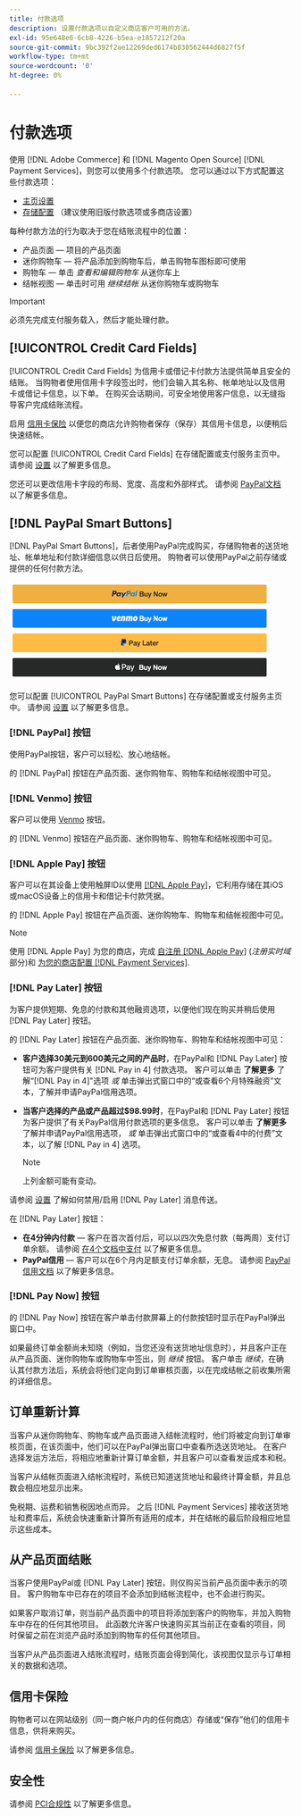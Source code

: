 ```yaml
---
title: 付款选项
description: 设置付款选项以自定义商店客户可用的方法。
exl-id: 95e648e6-6cb8-4226-b5ea-e1857212f20a
source-git-commit: 9bc392f2ae12269ded6174b830562444d6827f5f
workflow-type: tm+mt
source-wordcount: '0'
ht-degree: 0%

---
```


# 付款选项

使用 [!DNL Adobe Commerce] 和 [!DNL Magento Open Source] [!DNL Payment Services]，则您可以使用多个付款选项。 您可以通过以下方式配置这些付款选项：

* [主页设置](payments-home.md)
* [存储配置](configure-admin.md) （建议使用旧版付款选项或多商店设置）

每种付款方法的行为取决于您在结账流程中的位置：

* 产品页面 — 项目的产品页面
* 迷你购物车 — 将产品添加到购物车后，单击购物车图标即可使用
* 购物车 — 单击 _查看和编辑购物车_ 从迷你车上
* 结帐视图 — 单击时可用 _继续结帐_ 从迷你购物车或购物车

>[!IMPORTANT]
>
>必须先完成支付服务载入，然后才能处理付款。

## [!UICONTROL Credit Card Fields]

[!UICONTROL Credit Card Fields] 为信用卡或借记卡付款方法提供简单且安全的结账。 当购物者使用信用卡字段签出时，他们会输入其名称、帐单地址以及信用卡或借记卡信息，以下单。 在购买会话期间，可安全地使用客户信息，以无缝指导客户完成结账流程。

启用 [信用卡保险](#vaulting) 以便您的商店允许购物者保存（保存）其信用卡信息，以便稍后快速结帐。

您可以配置 [!UICONTROL Credit Card Fields] 在存储配置或支付服务主页中。 请参阅 [设置](settings.md#credit-card-fields) 以了解更多信息。

您还可以更改信用卡字段的布局、宽度、高度和外部样式。 请参阅 [PayPal文档](https://developer.paypal.com/docs/checkout/advanced/customize/card-field-style/) 以了解更多信息。

## [!DNL PayPal Smart Buttons]

[!DNL PayPal Smart Buttons]，后者使用PayPal完成购买，存储购物者的送货地址、帐单地址和付款详细信息以供日后使用。 购物者可以使用PayPal之前存储或提供的任何付款方法。

![[!DNL PayPal Smart Buttons] 选项](assets/buttons-md.png)

您可以配置 [!UICONTROL PayPal Smart Buttons] 在存储配置或支付服务主页中。  请参阅 [设置](settings.md#payment-buttons) 以了解更多信息。

### [!DNL PayPal] 按钮

使用PayPal按钮，客户可以轻松、放心地结帐。

的 [!DNL PayPal] 按钮在产品页面、迷你购物车、购物车和结帐视图中可见。

### [!DNL Venmo] 按钮

客户可以使用 [Venmo](https://venmo.com/) 按钮。

的 [!DNL Venmo] 按钮在产品页面、迷你购物车、购物车和结帐视图中可见。

### [!DNL Apple Pay] 按钮

客户可以在其设备上使用触屏ID以使用 [[!DNL Apple Pay]](https://www.apple.com/apple-pay/)，它利用存储在其iOS或macOS设备上的信用卡和借记卡付款凭据。

的 [!DNL Apple Pay] 按钮在产品页面、迷你购物车、购物车和结帐视图中可见。

>[!NOTE]
>
> 使用 [!DNL Apple Pay] 为您的商店，完成 [自注册 [!DNL Apple Pay]](https://developer.paypal.com/docs/checkout/apm/apple-pay/#register-your-live-domain) (_注册实时域_ 部分)和 [为您的商店配置 [!DNL Payment Services]](settings.md#payment-buttons).

### [!DNL Pay Later] 按钮

为客户提供短期、免息的付款和其他融资选项，以便他们现在购买并稍后使用 [!DNL Pay Later] 按钮。

的 [!DNL Pay Later] 按钮在产品页面、迷你购物车、购物车和结帐视图中可见：

* **客户选择30美元到600美元之间的产品时**，在PayPal和 [!DNL Pay Later] 按钮可为客户提供有关 [!DNL Pay in 4] 付款选项。 客户可以单击 **了解更多** 了解“[!DNL Pay in 4]&quot;选项 _或_ 单击弹出式窗口中的“或查看6个月特殊融资”文本，了解并申请PayPal信用选项。
* **当客户选择的产品或产品超过$98.99时**，在PayPal和 [!DNL Pay Later] 按钮为客户提供了有关PayPal信用付款选项的更多信息。 客户可以单击 **了解更多** 了解并申请PayPal信用选项， _或_ 单击弹出式窗口中的“或查看4中的付费”文本，以了解 [!DNL Pay in 4] 选项。

   >[!NOTE]
   >
   >上列金额可能有变动。

请参阅 [设置](settings.md#payment-buttons) 了解如何禁用/启用 [!DNL Pay Later] 消息传送。

在 [!DNL Pay Later] 按钮：

* **在4分钟内付款** — 客户在首次首付后，可以以四次免息付款（每两周）支付订单余额。 请参阅 [在4个文档中支付](https://www.paypal.com/us/digital-wallet/ways-to-pay/buy-now-pay-later) 以了解更多信息。
* **PayPal信用** — 客户可以在6个月内足额支付订单余额，无息。 请参阅 [PayPal信用文档](https://www.paypal.com/us/webapps/mpp/paypal-credit) 以了解更多信息。

### [!DNL Pay Now] 按钮

的 [!DNL Pay Now] 按钮在客户单击付款屏幕上的付款按钮时显示在PayPal弹出窗口中。

如果最终订单金额尚未知晓（例如，当您还没有送货地址信息时），并且客户正在从产品页面、迷你购物车或购物车中签出，则 _继续_ 按钮。 客户单击 _继续_，在确认其付款方法后，系统会将他们定向到订单审核页面，以在完成结帐之前收集所需的详细信息。

## 订单重新计算

当客户从迷你购物车、购物车或产品页面进入结帐流程时，他们将被定向到订单审核页面，在该页面中，他们可以在PayPal弹出窗口中查看所选送货地址。 在客户选择发运方法后，将相应地重新计算订单金额，并且客户可以查看发运成本和税。

当客户从结帐页面进入结帐流程时，系统已知道送货地址和最终计算金额，并且总数会相应地显示出来。

免税期、运费和销售税因地点而异。 之后 [!DNL Payment Services] 接收送货地址和费率后，系统会快速重新计算所有适用的成本，并在结帐的最后阶段相应地显示这些成本。

## 从产品页面结账

当客户使用PayPal或 [!DNL Pay Later] 按钮，则仅购买当前产品页面中表示的项目。 客户购物车中已存在的项目不会添加到结帐流程中，也不会进行购买。

如果客户取消订单，则当前产品页面中的项目将添加到客户的购物车，并加入购物车中存在的任何其他项目。 此函数允许客户快速购买其当前正在查看的项目，同时保留之前在浏览产品时添加到购物车的任何其他项目。

当客户从产品页面进入结账流程时，结账页面会得到简化，该视图仅显示与订单相关的数据和选项。

## 信用卡保险

购物者可以在网站级别（同一商户帐户内的任何商店）存储或“保存”他们的信用卡信息，供将来购买。

请参阅 [信用卡保险](vaulting.md) 以了解更多信息。

## 安全性

请参阅 [PCI合规性](security.md#pci-compliance) 以了解更多信息。
